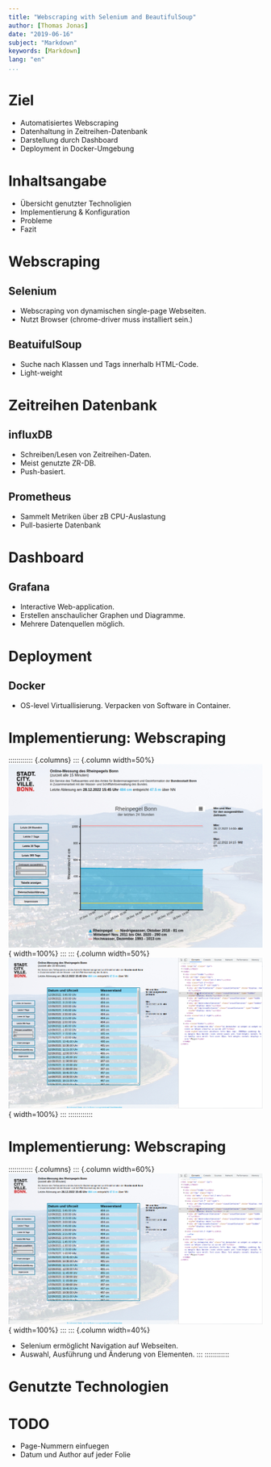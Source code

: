 ```yaml
---
title: "Webscraping with Selenium and BeautifulSoup"
author: [Thomas Jonas]
date: "2019-06-16"
subject: "Markdown"
keywords: [Markdown]
lang: "en"
...
```



# Ziel

- Automatisiertes Webscraping
- Datenhaltung in Zeitreihen-Datenbank
- Darstellung durch Dashboard
- Deployment in Docker-Umgebung


# Inhaltsangabe

- Übersicht genutzter Technoligien
- Implementierung & Konfiguration
- Probleme
- Fazit


# Webscraping

## Selenium

- Webscraping von dynamischen single-page Webseiten.
- Nutzt Browser (chrome-driver muss installiert sein.)

## BeatuifulSoup

- Suche nach Klassen und Tags innerhalb HTML-Code.
- Light-weight

# Zeitreihen Datenbank

## influxDB

- Schreiben/Lesen von Zeitreihen-Daten.
- Meist genutzte ZR-DB.
- Push-basiert.

## Prometheus

- Sammelt Metriken über zB CPU-Auslastung
- Pull-basierte Datenbank

# Dashboard

## Grafana

- Interactive Web-application.
- Erstellen anschaulicher Graphen und Diagramme.
- Mehrere Datenquellen möglich.


# Deployment

## Docker

- OS-level Virtuallisierung. Verpacken von Software in Container.


# Implementierung: Webscraping

:::::::::::: {.columns}
::: {.column width=50%}
![](./images/Selenium-Scraping.png){ width=100%}
:::
::: {.column width=50%}
![](./images/Selenium-Web-Scraping.png){ width=100%}
:::
::::::::::::

# Implementierung: Webscraping

:::::::::::: {.columns}
::: {.column width=60%}
![](./images/Selenium-Web-Scraping.png){ width=100%}
:::
::: {.column width=40%}
- Selenium ermöglicht Navigation auf Webseiten.
- Auswahl, Ausführung und Änderung von Elementen. 
:::
::::::::::::



# Genutzte Technologien


# TODO

- Page-Nummern einfuegen
- Datum und Author auf jeder Folie



<!-- Create beamer .pdf from .md -->
<!-- pandoc Presentation.md -o beamer.pdf --from markdown --to beamer --template "/home/thomas/.pandoc/templates/eisvogel.latex" --listings -->